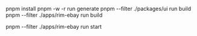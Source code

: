 pnpm install
pnpm -w -r  run generate
pnpm --filter ./packages/ui run build
pnpm --filter ./apps/rim-ebay run build
 
 
pnpm --filter ./apps/rim-ebay run start